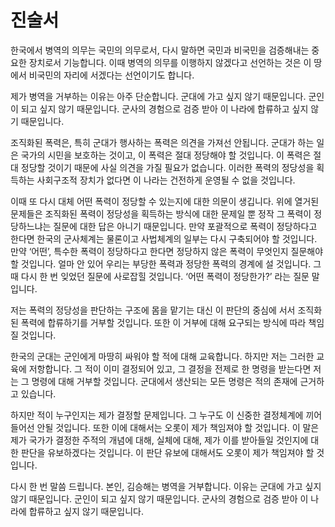 # 진술서

한국에서 병역의 의무는 국민의 의무로서, 다시 말하면 국민과 비국민을 검증해내는 중요한 장치로서 기능합니다. 이때 병역의 의무를 이행하지 않겠다고 선언하는 것은 이 땅에서 비국민의 자리에 서겠다는 선언이기도 합니다.

제가 병역을 거부하는 이유는 아주 단순합니다. 군대에 가고 싶지 않기 때문입니다. 군인이 되고 싶지 않기 때문입니다. 군사의 경험으로 검증 받아 이 나라에 합류하고 싶지 않기 때문입니다.

조직화된 폭력은, 특히 군대가 행사하는 폭력은 의견을 가져선 안됩니다. 군대가 하는 일은 국가의 시민을 보호하는 것이고, 이 폭력은 절대 정당해야 할 것입니다. 이 폭력은 절대 정당할 것이기 때문에 사실 의견을 가질 필요가 없습니다. 이러한 폭력의 정당성을 획득하는 사회구조적 장치가 없다면 이 나라는 건전하게 운영될 수 없을 것입니다.

이때 또 다시 대체 어떤 폭력이 정당할 수 있는지에 대한 의문이 생깁니다. 위에 열거된 문제들은 조직화된 폭력이 정당성을 획득하는 방식에 대한 문제일 뿐 정작 그 폭력이 정당하느냐는 질문에 대한 답은 아니기 때문입니다. 만약 포괄적으로 폭력이 정당하다고 한다면 한국의 군사체계는 물론이고 사법체계의 일부는 다시 구축되어야 할 것입니다. 만약 ‘어떤’, 특수한 폭력이 정당하다고 한다면 정당하지 않은 폭력이 무엇인지 질문해야 할 것입니다. 얼마 안 있어 우리는 부당한 폭력과 정당한 폭력의 경계에 설 것입니다. 그때 다시 한 번 잊었던 질문에 사로잡힐 것입니다. ‘어떤 폭력이 정당한가?’ 라는 질문 말입니다.

저는 폭력의 정당성을 판단하는 구조에 몸을 맡기는 대신 이 판단의 중심에 서서 조직화된 폭력에 합류하기를 거부할 것입니다. 또한 이 거부에 대해 요구되는 방식에 따라 책임질 것입니다.

한국의 군대는 군인에게 마땅히 싸워야 할 적에 대해 교육합니다. 하지만 저는 그러한 교육에 저항합니다. 그 적이 이미 결정되어 있고, 그 결정을 전제로 한 명령을 받는다면 저는 그 명령에 대해 거부할 것입니다. 군대에서 생산되는 모든 명령은 적의 존재에 근거하고 있습니다.

하지만 적이 누구인지는 제가 결정할 문제입니다. 그 누구도 이 신중한 결정체계에 끼어들어선 안될 것입니다. 또한 이에 대해서는 오롯이 제가 책임져야 할 것입니다. 이 말은 제가 국가가 결정한 주적의 개념에 대해, 실체에 대해, 제가 이를 받아들일 것인지에 대한 판단을 유보하겠다는 것입니다. 이 판단 유보에 대해서도 오롯이 제가 책임져야 할 것입니다.

다시 한 번 말씀 드립니다.
본인, 김승해는 병역을 거부합니다. 이유는 군대에 가고 싶지 않기 때문입니다. 군인이 되고 싶지 않기 때문입니다. 군사의 경험으로 검증 받아 이 나라에 합류하고 싶지 않기 때문입니다.